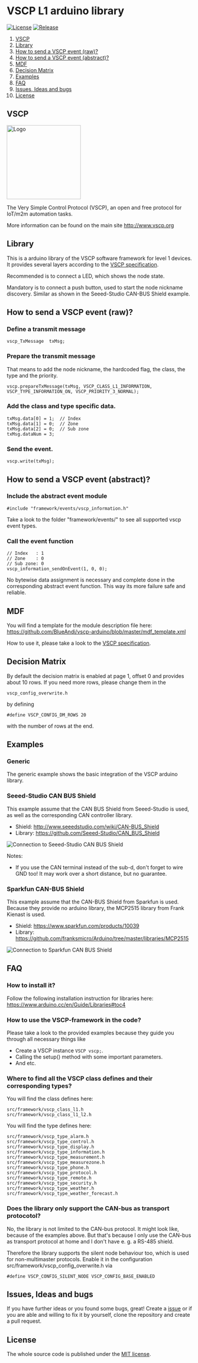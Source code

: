 # VSCP L1 arduino library

[![License](https://img.shields.io/badge/license-MIT-blue.svg)](http://choosealicense.com/licenses/mit/)
[![Release](https://img.shields.io/github/release/BlueAndi/vscp-arduino.svg)](https://github.com/BlueAndi/vscp-arduino/releases)

1. [VSCP](https://github.com/BlueAndi/vscp-arduino#vscp)
2. [Library](https://github.com/BlueAndi/vscp-arduino#library)
3. [How to send a VSCP event (raw)?](https://github.com/BlueAndi/vscp-arduino#how-to-send-a-vscp-event-raw)
4. [How to send a VSCP event (abstract)?](https://github.com/BlueAndi/vscp-arduino#how-to-send-a-vscp-event-abstract)
5. [MDF](https://github.com/BlueAndi/vscp-arduino#mdf)
6. [Decision Matrix](https://github.com/BlueAndi/vscp-arduino#decision-matrix)
7. [Examples](https://github.com/BlueAndi/vscp-arduino#examples)
8. [FAQ](https://github.com/BlueAndi/vscp-arduino#faq)
9. [Issues, Ideas and bugs](https://github.com/BlueAndi/vscp-arduino#issues-ideas-and-bugs)
10. [License](https://github.com/BlueAndi/vscp-arduino#license)

## VSCP

<img src="https://github.com/grodansparadis/vscp_logo/raw/master/vscp_logo.jpg" width="200px" alt="Logo" />

The Very Simple Control Protocol (VSCP), an open and free protocol for IoT/m2m automation tasks.

More information can be found on the main site http://www.vscp.org

## Library
This is a arduino library of the VSCP software framework for level 1 devices.
It provides several layers according to the [VSCP specification](http://www.vscp.org/docs/vscpspec/doku.php).

Recommended is to connect a LED, which shows the node state.

Mandatory is to connect a push button, used to start the node nickname discovery. Similar as shown in the Seeed-Studio CAN-BUS Shield example.

## How to send a VSCP event (raw)?

### Define a transmit message

```
vscp_TxMessage  txMsg;
```

### Prepare the transmit message
That means to add the node nickname, the hardcoded flag, the class, the type and the priority.

```
vscp.prepareTxMessage(txMsg, VSCP_CLASS_L1_INFORMATION, VSCP_TYPE_INFORMATION_ON, VSCP_PRIORITY_3_NORMAL);
```

### Add the class and type specific data.

```
txMsg.data[0] = 1;  // Index
txMsg.data[1] = 0;  // Zone
txMsg.data[2] = 0;  // Sub zone
txMsg.dataNum = 3;
```

### Send the event.

```
vscp.write(txMsg);
```

## How to send a VSCP event (abstract)?

### Include the abstract event module

```
#include "framework/events/vscp_information.h"
```

Take a look to the folder "framework/events/" to see all supported vscp event types.

### Call the event function

```
// Index   : 1
// Zone    : 0
// Sub zone: 0
vscp_information_sendOnEvent(1, 0, 0);
```

No bytewise data assignment is necessary and complete done in the corresponding abstract event function. This way its more failure safe and reliable.

## MDF

You will find a template for the module description file here: https://github.com/BlueAndi/vscp-arduino/blob/master/mdf_template.xml


How to use it, please take a look to the [VSCP specification](http://www.vscp.org/docs/vscpspec/doku.php?id=module_description_file).

## Decision Matrix

By default the decision matrix is enabled at page 1, offset 0 and provides about 10 rows.
If you need more rows, please change them in the
```
vscp_config_overwrite.h
```
by defining
```
#define VSCP_CONFIG_DM_ROWS 20
```
with the number of rows at the end.

## Examples

### Generic

The generic example shows the basic integration of the VSCP arduino library.

### Seeed-Studio CAN BUS Shield

This example assume that the CAN BUS Shield from Seeed-Studio is used, as well as the corresponding CAN controller library.

- Shield: http://www.seeedstudio.com/wiki/CAN-BUS_Shield
- Library: https://github.com/Seeed-Studio/CAN_BUS_Shield

![Connection to Seeed-Studio CAN BUS Shield](seeed-studio_can_bus_shield.jpg)

Notes:
- If you use the CAN terminal instead of the sub-d, don't forget to wire GND too! It may work over a short distance, but no guarantee.

### Sparkfun CAN-BUS Shield

This example assume that the CAN-BUS Shield from Sparkfun is used.
Because they provide no arduino library, the MCP2515 library from Frank Kienast is used.

- Shield: https://www.sparkfun.com/products/10039
- Library: https://github.com/franksmicro/Arduino/tree/master/libraries/MCP2515

![Connection to Sparkfun CAN BUS Shield](sparkfun_can_bus_shield.jpg)

## FAQ

### How to install it?

Follow the following installation instruction for libraries here: https://www.arduino.cc/en/Guide/Libraries#toc4

### How to use the VSCP-framework in the code?

Please take a look to the provided examples because they guide you through all necessary things like
- Create a VSCP instance ```VSCP vscp;```.
- Calling the setup() method with some important parameters.
- And etc.

### Where to find all the VSCP class defines and their corresponding types?

You will find the class defines here:
```
src/framework/vscp_class_l1.h
src/framework/vscp_class_l1_l2.h
```

You will find the type defines here:
```
src/framework/vscp_type_alarm.h
src/framework/vscp_type_control.h
src/framework/vscp_type_display.h
src/framework/vscp_type_information.h
src/framework/vscp_type_measurement.h
src/framework/vscp_type_measurezone.h
src/framework/vscp_type_phone.h
src/framework/vscp_type_protocol.h
src/framework/vscp_type_remote.h
src/framework/vscp_type_security.h
src/framework/vscp_type_weather.h
src/framework/vscp_type_weather_forecast.h
```

### Does the library only support the CAN-bus as transport protocotol?

No, the library is not limited to the CAN-bus protocol. It might look like, because of the examples above.
But that's because I only use the CAN-bus as transport protocol at home and I don't have e. g. a RS-485 shield.

Therefore the library supports the silent node behaviour too, which is used for non-multimaster protocols.
Enable it in the configuration src/framework/vscp_config_overwrite.h via
```
#define VSCP_CONFIG_SILENT_NODE VSCP_CONFIG_BASE_ENABLED
```

## Issues, Ideas and bugs

If you have further ideas or you found some bugs, great! Create a [issue](https://github.com/BlueAndi/vscp-arduino/issues) or if
you are able and willing to fix it by yourself, clone the repository and create a pull request.

## License
The whole source code is published under the [MIT license](http://choosealicense.com/licenses/mit/).

